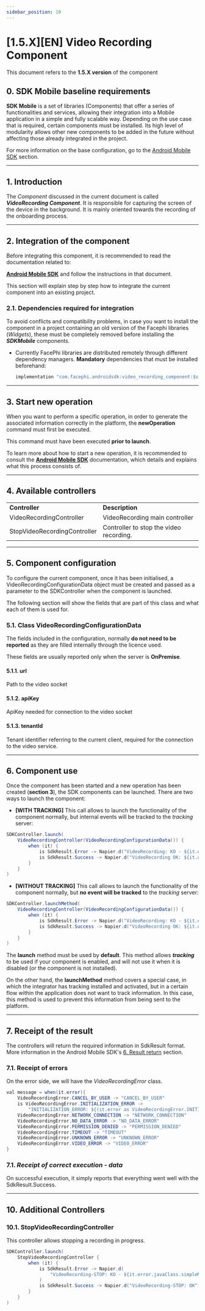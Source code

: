 ```yaml
---
sidebar_position: 10
---
```


# [1.5.X][EN] Video Recording Component

This document refers to the **1.5.X version** of the component

## 0. SDK Mobile baseline requirements

**SDK Mobile** is a set of libraries (Components) that offer a series of
functionalities and services, allowing their integration into a Mobile
application in a simple and fully scalable way. Depending on the use
case that is required, certain components must be installed. Its high
level of modularity allows other new components to be added in the
future without affecting those already integrated in the project.

For more information on the base configuration, go to the
<a href="_1.5.X_EN_Android_Mobile_SDK"
data-linked-resource-id="2605678593" data-linked-resource-version="15"
data-linked-resource-type="page">Android Mobile SDK</a> section.

---

## 1. Introduction

The _Component_ discussed in the current document is called
**_VideoRecording Component_**. It is responsible for capturing the
screen of the device in the background. It is mainly oriented towards
the recording of the onboarding process.

---

## 2. Integration of the component

Before integrating this component, it is recommended to read the
documentation related to:

<a href="_1.5.X_EN_Android_Mobile_SDK"
data-linked-resource-id="2605678593" data-linked-resource-version="15"
data-linked-resource-type="page"><strong>Android Mobile SDK</strong></a>
and follow the instructions in that document.

This section will explain step by step how to integrate the current
component into an existing project.

### 2.1. Dependencies required for integration

To avoid conflicts and compatibility problems, in case you want to
install the component in a project containing an old version of the
Facephi libraries (_Widgets_), these must be completely removed before
installing the **_SDKMobile_** components.

- Currently FacePhi libraries are distributed remotely through
  different dependency managers. **Mandatory** dependencies that must
  be installed beforehand:

  ```java
  implementation "com.facephi.androidsdk:video_recording_component:$sdk_video_recording_component_version"
  ```

---

## 3. Start new operation

When you want to perform a specific operation, in order to generate the
associated information correctly in the platform, the **newOperation**
command must first be executed.

This command must have been executed **prior to launch**.

To learn more about how to start a new operation, it is recommended to
consult the <a href="_1.5.X_EN_Android_Mobile_SDK"
data-linked-resource-id="2605678593" data-linked-resource-version="15"
data-linked-resource-type="page"><strong>Android Mobile SDK</strong></a>
documentation, which details and explains what this process consists of.

---

## 4. Available controllers

|                              |                                         |
| ---------------------------- | --------------------------------------- |
| **Controller**               | **Description**                         |
| VideoRecordingController     | VideoRecording main controller          |
| StopVideoRecordingController | Controller to stop the video recording. |

---

## 5. Component configuration

To configure the current component, once it has been initialised, a
VideoRecordingConfigurationData object must be created and passed as a
parameter to the SDKController when the component is launched.

The following section will show the fields that are part of this class
and what each of them is used for.

### 5.1. Class VideoRecordingConfigurationData

The fields included in the configuration, normally **do not need to be
reported** as they are filled internally through the licence used.

These fields are usually reported only when the server is **OnPremise**.

#### 5.1.1. url

Path to the video socket

#### 5.1.2. apiKey

ApiKey needed for connection to the video socket

#### 5.1.3. tenantId

Tenant identifier referring to the current client, required for the
connection to the video service.

---

## 6. Component use

Once the component has been started and a new operation has been created
(**section 3**), the SDK components can be launched. There are two ways
to launch the component:

- **\[WITH TRACKING\]** This call allows to launch the functionality
  of the component normally, but internal events will be tracked to
  the _tracking_ server:

```java
SDKController.launch(
    VideoRecordingController(VideoRecordingConfigurationData()) {
        when (it) {
            is SdkResult.Error -> Napier.d("VideoRecording: KO - ${it.error.name}")
            is SdkResult.Success -> Napier.d("VideoRecording OK: ${it.data}")
        }
    }
)
```

- **\[WITHOUT TRACKING\]** This call allows to launch the
  functionality of the component normally, but **no event will be
  tracked** to the _tracking_ server:

```java
SDKController.launchMethod(
    VideoRecordingController(VideoRecordingConfigurationData()) {
        when (it) {
            is SdkResult.Error -> Napier.d("VideoRecording: KO - ${it.error.name}")
            is SdkResult.Success -> Napier.d("VideoRecording OK: ${it.data}")
        }
    }
)
```

The **launch** method must be used by **default**. This method allows
**_tracking_** to be used if your component is enabled, and will not use
it when it is disabled (or the component is not installed).

On the other hand, the **launchMethod** method covers a special case, in
which the integrator has tracking installed and activated, but in a
certain flow within the application does not want to track information.
In this case, this method is used to prevent this information from being
sent to the platform.

---

## 7. Receipt of the result

The controllers will return the required information in SdkResult
format. More information in the Android Mobile SDK's <a
href="https://facephicorporative.atlassian.net/wiki/spaces/DD/pages/2605678593#6.-Result-return"
rel="nofollow">6. Result return</a> section.

### 7.1. Receipt of errors

On the error side, we will have the _VideoRecordingError_ class.

```java
val message = when(it.error){
    VideoRecordingError.CANCEL_BY_USER -> "CANCEL_BY_USER"
    is VideoRecordingError.INITIALIZATION_ERROR ->
        "INITIALIZATION_ERROR: ${(it.error as VideoRecordingError.INITIALIZATION_ERROR).error}"
    VideoRecordingError.NETWORK_CONNECTION -> "NETWORK_CONNECTION"
    VideoRecordingError.NO_DATA_ERROR -> "NO_DATA_ERROR"
    VideoRecordingError.PERMISSION_DENIED -> "PERMISSION_DENIED"
    VideoRecordingError.TIMEOUT -> "TIMEOUT"
    VideoRecordingError.UNKNOWN_ERROR -> "UNKNOWN_ERROR"
    VideoRecordingError.VIDEO_ERROR -> "VIDEO_ERROR"
}
```

### 7.1. _Receipt of correct execution - data_

On successful execution, it simply reports that everything went well
with the SdkResult.Success.

---

## 10. Additional Controllers

### 10.1. StopVideoRecordingController

This controller allows stopping a recording in progress.

```java
SDKController.launch(
    StopVideoRecordingController {
        when (it) {
            is SdkResult.Error -> Napier.d(
                "VideoRecording-STOP: KO - ${it.error.javaClass.simpleName}"
            )
            is SdkResult.Success -> Napier.d("VideoRecording-STOP: OK")
        }
    }
)
```
